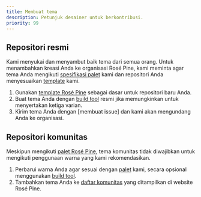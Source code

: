 ```yaml
---
title: Membuat tema
description: Petunjuk desainer untuk berkontribusi.
priority: 99
---
```


## Repositori resmi

Kami menyukai dan menyambut baik tema dari semua orang. Untuk menambahkan
kreasi Anda ke organisasi Rosé Pine, kami meminta agar tema Anda mengikuti
[spesifikasi palet](/id/palette) kami dan repositori Anda menyesuaikan
[template](https://github.com/rose-pine/rose-pine-template) kami.

1. Gunakan [template Rosé Pine](https://github.com/rose-pine/rose-pine-template) sebagai
   dasar untuk repositori baru Anda.
2. Buat tema Anda dengan [build tool](https://github.com/rose-pine/build) resmi
   jika memungkinkan untuk menyertakan ketiga varian.
3. Kirim tema Anda dengan [membuat issue] dan kami akan mengundang
   Anda ke organisasi.

## Repositori komunitas

Meskipun mengikuti [palet Rosé Pine](/id/palette/ingredients), tema komunitas
tidak diwajibkan untuk mengikuti penggunaan warna yang kami rekomendasikan.

1. Perbarui warna Anda agar sesuai dengan [palet](/id/palette/ingredients) kami,
   secara opsional menggunakan [build tool](https://github.com/rose-pine/build).
2. Tambahkan tema Anda ke [daftar
   komunitas](https://github.com/rose-pine/rose-pine-site/blob/main/src/data/community-repos.json)
   yang ditampilkan di website Rosé Pine.
